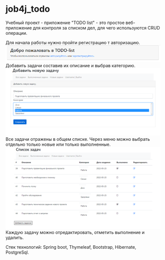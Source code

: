 # job4j_todo
Учебный проект - приложение "TODO list" - это простое веб-приложение для контроля за списком дел, для чего используются CRUD операции.

Для начала работы нужно пройти регистрацию т авторизацию.
![Image of level](/images/todoIndex.png)
Добавить задачи составив их описание и выбрав категорию.
![Image of level](/images/todoAdd.png)
Все задачи отражены в общем списке. 
Через меню можно выбрать отдельно только новые или только выполненные.
![Image of level](/images/todoList.png)
Каждую задачу можно отредактировать, отметить выполнение и удалить.


Стек технологий: Spring boot, Thymeleaf, Bootstrap, Hibernate, PostgreSql.

